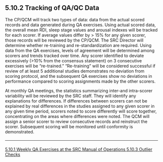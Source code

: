 ## 5.10.2 Tracking of QA/QC Data

The CP/QCM will track two types of data: data from the actual scored records and data generated during QA exercises. Using actual scored data, the overall mean RDI, sleep stage values and arousal indexes will be tracked for each scorer. If average values differ by > 15% for any given scorer, those records will be reviewed by the CP/QCM. The SRC Director will determine whether re-training and re-standardization are required. Using data from the QA exercises, levels of agreement will be determined among scorers and trends tracked over time. Any scorer identified to deviate excessively (>10% from the consensus statement) on 3 consecutive exercises will be “re-trained.” “Re-training” will be considered successful if review of at least 5 additional studies demonstrates no deviation from scoring protocol, and the subsequent QA exercises show no deviations in performance compared to scoring assignments made by the other scorers.

At monthly QA meetings, the statistics summarizing inter-and intra-scorer variability will be reviewed by the SRC staff. They will identify any explanations for differences. If differences between scorers can not be explained by real differences in the studies assigned to any given scorer in any given time period, scorers noted to score differently will score together, concentrating on the areas where differences were noted. The QCM will assign a senior scorer to review consecutive records and reinstruct the scorer. Subsequent scoring will be monitored until conformity is demonstrated.


<hr class="soften" style="margin-top: 20px;margin-bottom: 20px;"/>

<div class="center">
<div class="btn-group">
  <a href=":pages_path:/manuals/polysomnography-reading-center/5-10-01-weekly-qa-exercises-at-the-src.md" class="btn btn-default">
    <span class="glyphicon glyphicon-chevron-left"></span>
    5.10.1 Weekly QA Exercises at the SRC
  </a>

  <a href=":pages_path:/manuals/polysomnography-reading-center/5-00-mop-toc.md" class="btn btn-default">
    <span class="glyphicon glyphicon-chevron-up"></span>
    Manual of Operations
  </a>

  <a href=":pages_path:/manuals/polysomnography-reading-center/5-10-03-outlier-checks.md" class="btn btn-success">
    5.10.3 Outlier Checks
    <span class="glyphicon glyphicon-chevron-right"></span>
  </a>
</div>
</div>
